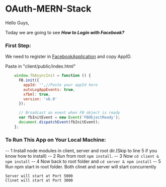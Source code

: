 # OAuth-MERN-Stack

Hello Guys,

Today we are going to see ***How to Login with Facebook?***

### First Step:

We need to register in [FacebookApplication](https://developers.facebook.com/apps/) and copy AppID.

Paste in "client/public/index.html"
```js
    window.fbAsyncInit = function () {
      FB.init({
        appId: '',//Paste your appId here 
        autoLogAppEvents: true,
        xfbml: true,
        version: 'v6.0'
      });

      // Broadcast an event when FB object is ready
      var fbInitEvent = new Event('FBObjectReady');
      document.dispatchEvent(fbInitEvent);
    };
```

### To Run This App on Your Local Machine:
-- 1 Install node modules in client, server and root dir.(Skip to line 5 if you know how to install)
-- 2 Run from root ``` npm install ```.
-- 3 Now ```cd client & npm install```
-- 4 Now back to root folder and  ```cd server & npm install```
-- 5 Run npm start in root folder. Both clinet and server will start concurrently

```
Server will start at Port 5000
Clinet will start at Port 3000
```